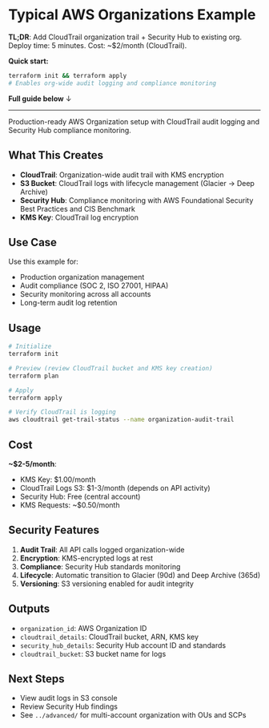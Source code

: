 # Typical AWS Organizations Example

**TL;DR**: Add CloudTrail organization trail + Security Hub to existing org. Deploy time: 5 minutes. Cost: ~$2/month (CloudTrail).

**Quick start:**
```bash
terraform init && terraform apply
# Enables org-wide audit logging and compliance monitoring
```

**Full guide below** ↓

---

Production-ready AWS Organization setup with CloudTrail audit logging and Security Hub compliance monitoring.

## What This Creates

- **CloudTrail**: Organization-wide audit trail with KMS encryption
- **S3 Bucket**: CloudTrail logs with lifecycle management (Glacier → Deep Archive)
- **Security Hub**: Compliance monitoring with AWS Foundational Security Best Practices and CIS Benchmark
- **KMS Key**: CloudTrail log encryption

## Use Case

Use this example for:
- Production organization management
- Audit compliance (SOC 2, ISO 27001, HIPAA)
- Security monitoring across all accounts
- Long-term audit log retention

## Usage

```bash
# Initialize
terraform init

# Preview (review CloudTrail bucket and KMS key creation)
terraform plan

# Apply
terraform apply

# Verify CloudTrail is logging
aws cloudtrail get-trail-status --name organization-audit-trail
```

## Cost

**~$2-5/month**:
- KMS Key: $1.00/month
- CloudTrail Logs S3: $1-3/month (depends on API activity)
- Security Hub: Free (central account)
- KMS Requests: ~$0.50/month

## Security Features

1. **Audit Trail**: All API calls logged organization-wide
2. **Encryption**: KMS-encrypted logs at rest
3. **Compliance**: Security Hub standards monitoring
4. **Lifecycle**: Automatic transition to Glacier (90d) and Deep Archive (365d)
5. **Versioning**: S3 versioning enabled for audit integrity

## Outputs

- `organization_id`: AWS Organization ID
- `cloudtrail_details`: CloudTrail bucket, ARN, KMS key
- `security_hub_details`: Security Hub account ID and standards
- `cloudtrail_bucket`: S3 bucket name for logs

## Next Steps

- View audit logs in S3 console
- Review Security Hub findings
- See `../advanced/` for multi-account organization with OUs and SCPs
